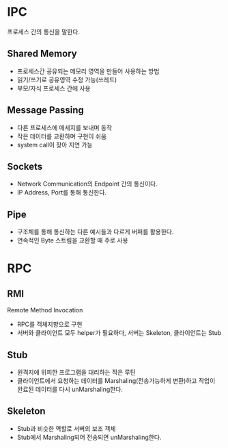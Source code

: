 # IPC
프로세스 간의 통신을 말한다.

## Shared Memory
- 프로세스간 공유되는 메모리 영역을 만들어 사용하는 방법
- 읽기/쓰기로 공유영역 수정 가능(쓰레드)
- 부모/자식 프로세스 간에 사용
## Message Passing
- 다른 프로세스에 메세지를 보내며 동작
- 작은 데이터를 교환하며 구현이 쉬움
- system call이 잦아 지연 가능
## Sockets
- Network Communication의 Endpoint 간의 통신이다.
- IP Address, Port를 통해 통신한다.
## Pipe
- 구조체를 통해 통신하는 다른 예시들과 다르게 버퍼를 활용한다.
- 연속적인 Byte 스트림을 교환할 때 주로 사용


# RPC
## RMI
Remote Method Invocation
- RPC를 객체지향으로 구현
- 서버와 클라이언트 모두 helper가 필요하다, 서버는 Skeleton, 클라이언트는 Stub
## Stub
- 원격지에 위피한 프로그램을 대리하는 작은 루틴
- 클라이언트에서 요청하는 데이터를 Marshaling(전송가능하게 변환)하고 작업이 완료된 데이터를 다시 unMarshaling한다.
## Skeleton
- Stub과 비슷한 역할로 서버의 보조 객체
- Stub에서 Marshaling되어 전송되면 unMarshaling한다.

